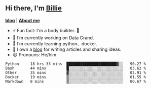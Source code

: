 

## Hi there, I'm [Billie](https://billie52707.cn) 
<strong><a href="https://www.cnblogs.com/billie52707">blog</a></strong> |
  <strong><a href="https://billie52707.cn/about/">About me</a></strong>  

- ⚡  Fun fact: I'm a body builder. 🏃
- 🔭  I’m currently working on Data Grand.
- 🌱  I’m currently learning python、docker.
- 📑  I own a [blog](https://billie52707.cn) for writing articles and sharing ideas.
- 😄  Pronouns: He/him







<!--START_SECTION:waka-->
```text
Python     18 hrs 33 mins  ██████████████████████▓░░   90.27 % 
Bash       44 mins         █░░░░░░░░░░░░░░░░░░░░░░░░   03.62 % 
Other      35 mins         ▓░░░░░░░░░░░░░░░░░░░░░░░░   02.91 % 
Docker     19 mins         ▒░░░░░░░░░░░░░░░░░░░░░░░░   01.55 % 
Markdown   8 mins          ▒░░░░░░░░░░░░░░░░░░░░░░░░   00.67 % 
```
<!--END_SECTION:waka-->
